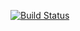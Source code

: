 [![Build Status](https://travis-ci.org/diegocfreire/LookAndFeel.svg)](https://travis-ci.org/diegocfreire/LookAndFeel)
